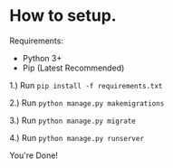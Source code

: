 # How to setup.

Requirements:
- Python 3+
- Pip (Latest Recommended)

1.) Run `pip install -f requirements.txt`

2.) Run `python manage.py makemigrations`

3.) Run `python manage.py migrate`

4.) Run `python manage.py runserver` 

You're Done!
